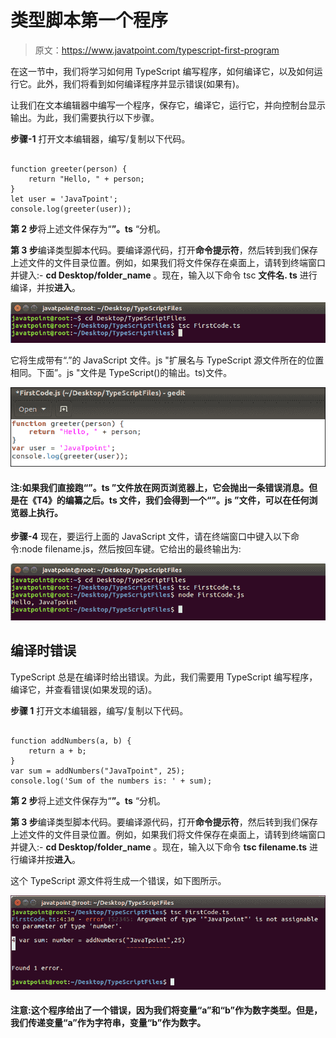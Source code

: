 # 类型脚本第一个程序

> 原文：<https://www.javatpoint.com/typescript-first-program>

在这一节中，我们将学习如何用 TypeScript 编写程序，如何编译它，以及如何运行它。此外，我们将看到如何编译程序并显示错误(如果有)。

让我们在文本编辑器中编写一个程序，保存它，编译它，运行它，并向控制台显示输出。为此，我们需要执行以下步骤。

**步骤-1** 打开文本编辑器，编写/复制以下代码。

```

function greeter(person) {
    return "Hello, " + person;
}
let user = 'JavaTpoint';
console.log(greeter(user));

```

**第 2 步**将上述文件保存为“**”。ts** “分机。

**第 3 步**编译类型脚本代码。要编译源代码，打开**命令提示符**，然后转到我们保存上述文件的文件目录位置。例如，如果我们将文件保存在桌面上，请转到终端窗口并键入:- **cd Desktop/folder_name** 。现在，输入以下命令 tsc **文件名. ts** 进行编译，并按**进入**。

![TypeScript First Program](img/abcb4f4a0667d726ad76463c890d81b9.png)

它将生成带有“.”的 JavaScript 文件。js "扩展名与 TypeScript 源文件所在的位置相同。下面”。js "文件是 TypeScript()的输出。ts)文件。

![TypeScript First Program](img/caa04a654fdaa25f28cc3b5753782286.png)

#### 注:如果我们直接跑“”。ts ”文件放在网页浏览器上，它会抛出一条错误消息。但是在《T4》的编纂之后。ts 文件，我们会得到一个“”。js ”文件，可以在任何浏览器上执行。

**步骤-4** 现在，要运行上面的 JavaScript 文件，请在终端窗口中键入以下命令:node filename.js，然后按回车键。它给出的最终输出为:

![TypeScript First Program](img/b7b1feecc0f70e12ed981945bf3d94ca.png)

## 编译时错误

TypeScript 总是在编译时给出错误。为此，我们需要用 TypeScript 编写程序，编译它，并查看错误(如果发现的话)。

**步骤 1** 打开文本编辑器，编写/复制以下代码。

```

function addNumbers(a, b) {
    return a + b;
}
var sum = addNumbers("JavaTpoint", 25);
console.log('Sum of the numbers is: ' + sum);

```

**第 2 步**将上述文件保存为“**”。ts** “分机。

**第 3 步**编译类型脚本代码。要编译源代码，打开**命令提示符**，然后转到我们保存上述文件的文件目录位置。例如，如果我们将文件保存在桌面上，请转到终端窗口并键入:- **cd Desktop/folder_name** 。现在，输入以下命令 **tsc filename.ts** 进行编译并按**进入**。

这个 TypeScript 源文件将生成一个错误，如下图所示。

![TypeScript First Program](img/0a83a86787423b61e690b177c4570590.png)

#### 注意:这个程序给出了一个错误，因为我们将变量“a”和“b”作为数字类型。但是，我们传递变量“a”作为字符串，变量“b”作为数字。